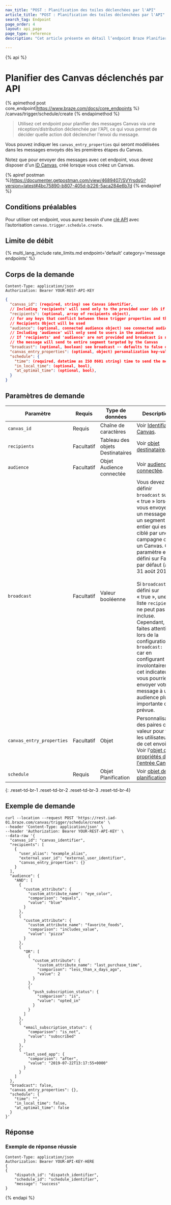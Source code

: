 ```yaml
---
nav_title: "POST : Planification des toiles déclenchées par l'API"
article_title: "POST : Planification des toiles déclenchées par l'API"
search_tag: Endpoint
page_order: 4
layout: api_page
page_type: reference
description: "Cet article présente en détail l’endpoint Braze Planifier des Canvas déclenchés par API."

---
```

{% api %}
# Planifier des Canvas déclenchés par API
{% apimethod post core_endpoint|https://www.braze.com/docs/core_endpoints %}
/canvas/trigger/schedule/create
{% endapimethod %}

> Utilisez cet endpoint pour planifier des messages Canvas via une réception/distribution déclenchée par l'API, ce qui vous permet de décider quelle action doit déclencher l'envoi du message. 

Vous pouvez indiquer les `canvas_entry_properties` qui seront modélisées dans les messages envoyés dès les premières étapes du Canvas.

Notez que pour envoyer des messages avec cet endpoint, vous devez disposer d'un [ID Canvas]({{site.baseurl}}/api/identifier_types/#canvas-api-identifier), créé lorsque vous créez un Canvas.

{% apiref postman %}https://documenter.getpostman.com/view/4689407/SVYrsdsG?version=latest#4bc75890-b807-405d-b226-5aca284e6b7d {% endapiref %}

## Conditions préalables

Pour utiliser cet endpoint, vous aurez besoin d'une [clé API]({{site.baseurl}}/api/basics#rest-api-key/) avec l’autorisation `canvas.trigger.schedule.create`.

## Limite de débit

{% multi_lang_include rate_limits.md endpoint='default' category='message endpoints' %}

## Corps de la demande

```
Content-Type: application/json
Authorization: Bearer YOUR-REST-API-KEY
```

```json
{
  "canvas_id": (required, string) see Canvas identifier,
  // Including 'recipients' will send only to the provided user ids if they are in the campaign's segment
  "recipients": (optional, array of recipients object),
  // for any keys that conflict between these trigger properties and those in a Recipients Object, the value from the
  // Recipients Object will be used
  "audience": (optional, connected audience object) see connected audience,
  // Including 'audience' will only send to users in the audience
  // If 'recipients' and 'audience' are not provided and broadcast is not set to 'false',
  // the message will send to entire segment targeted by the Canvas
  "broadcast": (optional, boolean) see broadcast -- defaults to false on 8/31/17, must be set to true if "recipients" object is omitted,
  "canvas_entry_properties": (optional, object) personalization key-value pairs for the first step for all users in this send; see trigger properties,
  "schedule": {
    "time": (required, datetime as ISO 8601 string) time to send the message,
    "in_local_time": (optional, bool),
    "at_optimal_time": (optional, bool),
  }
}
```

## Paramètres de demande

| Paramètre | Requis | Type de données | Description |
| --------- | ---------| --------- | ----------- |
|`canvas_id`|Requis|Chaîne de caractères| Voir [Identifiant Canvas]({{site.baseurl}}/api/identifier_types/). |
| `recipients` | Facultatif | Tableau des objets Destinataires | Voir [objet destinataire]({{site.baseurl}}/api/objects_filters/recipient_object/). |
| `audience` | Facultatif | Objet Audience connectée | Voir [audience connectée]({{site.baseurl}}/api/objects_filters/connected_audience/). |
|`broadcast`| Facultatif | Valeur booléenne | Vous devez définir `broadcast` sur « true » lorsque vous envoyez un message à un segment entier qui est ciblé par une campagne ou un Canvas. Ce paramètre est défini sur Faux par défaut (au 31 août 2017). <br><br> Si `broadcast` est défini sur « true », une liste `recipients` ne peut pas être incluse. Cependant, faites attention lors de la configuration de `broadcast: true` car en configurant involontairement cet indicateur, vous pourriez envoyer votre message à une audience plus importante que prévue. |
| `canvas_entry_properties` | Facultatif | Objet | Personnalisation des paires clé-valeur pour tous les utilisateurs de cet envoi. Voir l'[objet des propriétés de l'entrée Canvas]({{site.baseurl}}/api/objects_filters/canvas_entry_properties_object). |
| `schedule` | Requis | Objet Planification | Voir [objet de planification]({{site.baseurl}}/api/objects_filters/schedule_object/). |
{: .reset-td-br-1 .reset-td-br-2 .reset-td-br-3  .reset-td-br-4}

## Exemple de demande
```
curl --location --request POST 'https://rest.iad-01.braze.com/canvas/trigger/schedule/create' \
--header 'Content-Type: application/json' \
--header 'Authorization: Bearer YOUR-REST-API-KEY' \
--data-raw '{
  "canvas_id": "canvas_identifier",
  "recipients": [
    {
      "user_alias": "example_alias",
      "external_user_id": "external_user_identifier",
      "canvas_entry_properties": {}
    }
  ],
  "audience": {
    "AND": [
      {
        "custom_attribute": {
          "custom_attribute_name": "eye_color",
          "comparison": "equals",
          "value": "blue"
        }
      },
      {
        "custom_attribute": {
          "custom_attribute_name": "favorite_foods",
          "comparison": "includes_value",
          "value": "pizza"
        }
      },
      {
        "OR": [
          {
            "custom_attribute": {
              "custom_attribute_name": "last_purchase_time",
              "comparison": "less_than_x_days_ago",
              "value": 2
            }
          },
          {
            "push_subscription_status": {
              "comparison": "is",
              "value": "opted_in"
            }
          }
        ]
      },
      {
        "email_subscription_status": {
          "comparison": "is_not",
          "value": "subscribed"
        }
      },
      {
        "last_used_app": {
          "comparison": "after",
          "value": "2019-07-22T13:17:55+0000"
        }
      }
    ]
  },
  "broadcast": false,
  "canvas_entry_properties": {},
  "schedule": {
    "time": "",
    "in_local_time": false,
    "at_optimal_time": false
  }
}'
```

## Réponse

### Exemple de réponse réussie

```
Content-Type: application/json
Authorization: Bearer YOUR-API-KEY-HERE
{
{
    "dispatch_id": "dispatch_identifier",
    "schedule_id": "schedule_identifier",
    "message": "success"
}
```

{% endapi %}